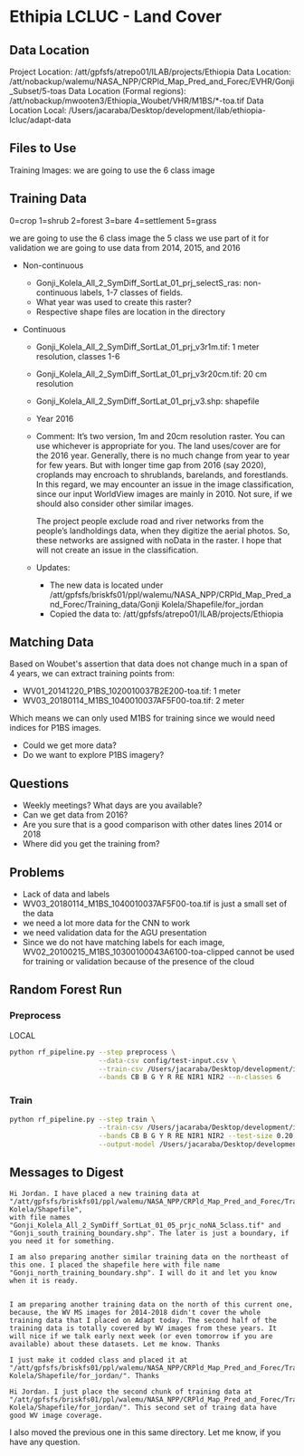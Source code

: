 # Ethipia LCLUC - Land Cover

## Data Location

Project Location: /att/gpfsfs/atrepo01/ILAB/projects/Ethiopia
Data Location: /att/nobackup/walemu/NASA_NPP/CRPld_Map_Pred_and_Forec/EVHR/Gonji_Subset/5-toas
Data Location (Formal regions): /att/nobackup/mwooten3/Ethiopia_Woubet/VHR/M1BS/*-toa.tif
Data Location Local: /Users/jacaraba/Desktop/development/ilab/ethiopia-lcluc/adapt-data

## Files to Use

Training Images: 
we are going to use the 6 class image

## Training Data

0=crop
1=shrub
2=forest
3=bare
4=settlement
5=grass

we are going to use the 6 class image
the 5 class we use part of it for validation
we are going to use data from 2014, 2015, and 2016


- Non-continuous
  - Gonji_Kolela_All_2_SymDiff_SortLat_01_prj_selectS_ras: non-continuous labels, 1-7 classes of fields.
  - What year was used to create this raster?
  - Respective shape files are location in the directory

- Continuous
  - Gonji_Kolela_All_2_SymDiff_SortLat_01_prj_v3r1m.tif: 1 meter resolution, classes 1-6
  - Gonji_Kolela_All_2_SymDiff_SortLat_01_prj_v3r20cm.tif: 20 cm resolution
  - Gonji_Kolela_All_2_SymDiff_SortLat_01_prj_v3.shp: shapefile
  - Year 2016
  - Comment: It’s two version, 1m and 20cm resolution raster. You can use whichever is appropriate for you.
    The land uses/cover are for the 2016 year. Generally, there is no much change from year to year for few years.
    But with longer time gap from 2016 (say 2020), croplands may encroach to shrublands, barelands, and forestlands.
    In this regard, we may encounter an issue in the image classification, since our input WorldView images are mainly in 2010.
    Not sure, if we should also consider other similar images.

    The project people exclude road and river networks from the people’s landholdings data, when they digitize the aerial photos.
    So, these networks are assigned with noData in the raster. I hope that will not create an issue in the classification.
  - Updates:
    - The new data is located under /att/gpfsfs/briskfs01/ppl/walemu/NASA_NPP/CRPld_Map_Pred_and_Forec/Training_data/Gonji Kolela/Shapefile/for_jordan
    - Copied the data to: /att/gpfsfs/atrepo01/ILAB/projects/Ethiopia

## Matching Data

Based on Woubet's assertion that data does not change much in a span of 4 years, we can extract training points from:

- WV01_20141220_P1BS_1020010037B2E200-toa.tif: 1 meter
- WV03_20180114_M1BS_1040010037AF5F00-toa.tif: 2 meter

Which means we can only used M1BS for training since we would need indices for P1BS images. 

- Could we get more data?
- Do we want to explore P1BS imagery?

## Questions

- Weekly meetings? What days are you available?
- Can we get data from 2016?
- Are you sure that is a good comparison with other dates lines 2014 or 2018
- Where did you get the training from?

## Problems

- Lack of data and labels
- WV03_20180114_M1BS_1040010037AF5F00-toa.tif is just a small set of the data
- we need a lot more data for the CNN to work
- we need validation data for the AGU presentation
- Since we do not have matching labels for each image, WV02_20100215_M1BS_10300100043A6100-toa-clipped cannot be used for training
or validation because of the presence of the cloud

## Random Forest Run

### Preprocess

LOCAL

```bash
python rf_pipeline.py --step preprocess \
                      --data-csv config/test-input.csv \
                      --train-csv /Users/jacaraba/Desktop/development/ilab/ethiopia-lcluc/adapt-data/random_forest/rf-data.csv \
                      --bands CB B G Y R RE NIR1 NIR2 --n-classes 6
```

### Train

```bash
python rf_pipeline.py --step train \
                      --train-csv /Users/jacaraba/Desktop/development/ilab/ethiopia-lcluc/adapt-data/random_forest/rf-data.csv \
                      --bands CB B G Y R RE NIR1 NIR2 --test-size 0.20 --seed 22 --n-trees 20 --max-features log2 \
                      --output-model /Users/jacaraba/Desktop/development/ilab/ethiopia-lcluc/adapt-data/random_forest/rf-ethiopia-8band.pkl
```

## Messages to Digest

    Hi Jordan. I have placed a new training data at "/att/gpfsfs/briskfs01/ppl/walemu/NASA_NPP/CRPld_Map_Pred_and_Forec/Training_data/Gonji Kolela/Shapefile",
    with file names "Gonji_Kolela_All_2_SymDiff_SortLat_01_05_prjc_noNA_5class.tif" and "Gonji_south_training_boundary.shp". The later is just a boundary, if you need it for something.

    I am also preparing another similar training data on the northeast of this one. I placed the shapefile here with file name "Gonji_north_training_boundary.shp". I will do it and let you know when it is ready.
    

    I am preparing another training data on the north of this current one, because, the WV MS images for 2014-2018 didn't cover the whole training data that I placed on Adapt today. The second half of the training data is totally covered by WV images from these years. It will nice if we talk early next week (or even tomorrow if you are available) about these datasets. Let me know. Thanks

    I just make it codded class and placed it at "/att/gpfsfs/briskfs01/ppl/walemu/NASA_NPP/CRPld_Map_Pred_and_Forec/Training_data/Gonji Kolela/Shapefile/for_jordan/". Thanks

    Hi Jordan. I just place the second chunk of training data at "/att/gpfsfs/briskfs01/ppl/walemu/NASA_NPP/CRPld_Map_Pred_and_Forec/Training_data/Gonji Kolela/Shapefile/for_jordan/". This second set of traing data have good WV image coverage. 
    
I also moved the previous one in this same directory. Let me know, if you have any question.


